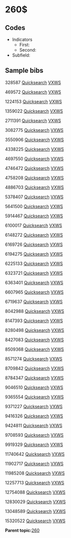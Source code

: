 # 260$

## Codes

-   Indicators
    -   First:
    -   Second:
-   Subfield:

## Sample bibs

328587 [Quicksearch](https://search.library.yale.edu/catalog/328587) [VXWS](http://prodorbis.library.yale.edu:7014/vxws/GetHoldingsService?bibId=328587)

469572 [Quicksearch](https://search.library.yale.edu/catalog/469572) [VXWS](http://prodorbis.library.yale.edu:7014/vxws/GetHoldingsService?bibId=469572)

1224153 [Quicksearch](https://search.library.yale.edu/catalog/1224153) [VXWS](http://prodorbis.library.yale.edu:7014/vxws/GetHoldingsService?bibId=1224153)

1359022 [Quicksearch](https://search.library.yale.edu/catalog/1359022) [VXWS](http://prodorbis.library.yale.edu:7014/vxws/GetHoldingsService?bibId=1359022)

2711391 [Quicksearch](https://search.library.yale.edu/catalog/2711391) [VXWS](http://prodorbis.library.yale.edu:7014/vxws/GetHoldingsService?bibId=2711391)

3082775 [Quicksearch](https://search.library.yale.edu/catalog/3082775) [VXWS](http://prodorbis.library.yale.edu:7014/vxws/GetHoldingsService?bibId=3082775)

3550906 [Quicksearch](https://search.library.yale.edu/catalog/3550906) [VXWS](http://prodorbis.library.yale.edu:7014/vxws/GetHoldingsService?bibId=3550906)

4338225 [Quicksearch](https://search.library.yale.edu/catalog/4338225) [VXWS](http://prodorbis.library.yale.edu:7014/vxws/GetHoldingsService?bibId=4338225)

4697550 [Quicksearch](https://search.library.yale.edu/catalog/4697550) [VXWS](http://prodorbis.library.yale.edu:7014/vxws/GetHoldingsService?bibId=4697550)

4746472 [Quicksearch](https://search.library.yale.edu/catalog/4746472) [VXWS](http://prodorbis.library.yale.edu:7014/vxws/GetHoldingsService?bibId=4746472)

4758208 [Quicksearch](https://search.library.yale.edu/catalog/4758208) [VXWS](http://prodorbis.library.yale.edu:7014/vxws/GetHoldingsService?bibId=4758208)

4886703 [Quicksearch](https://search.library.yale.edu/catalog/4886703) [VXWS](http://prodorbis.library.yale.edu:7014/vxws/GetHoldingsService?bibId=4886703)

5378407 [Quicksearch](https://search.library.yale.edu/catalog/5378407) [VXWS](http://prodorbis.library.yale.edu:7014/vxws/GetHoldingsService?bibId=5378407)

5641500 [Quicksearch](https://search.library.yale.edu/catalog/5641500) [VXWS](http://prodorbis.library.yale.edu:7014/vxws/GetHoldingsService?bibId=5641500)

5914467 [Quicksearch](https://search.library.yale.edu/catalog/5914467) [VXWS](http://prodorbis.library.yale.edu:7014/vxws/GetHoldingsService?bibId=5914467)

6100017 [Quicksearch](https://search.library.yale.edu/catalog/6100017) [VXWS](http://prodorbis.library.yale.edu:7014/vxws/GetHoldingsService?bibId=6100017)

6148272 [Quicksearch](https://search.library.yale.edu/catalog/6148272) [VXWS](http://prodorbis.library.yale.edu:7014/vxws/GetHoldingsService?bibId=6148272)

6169726 [Quicksearch](https://search.library.yale.edu/catalog/6169726) [VXWS](http://prodorbis.library.yale.edu:7014/vxws/GetHoldingsService?bibId=6169726)

6194275 [Quicksearch](https://search.library.yale.edu/catalog/6194275) [VXWS](http://prodorbis.library.yale.edu:7014/vxws/GetHoldingsService?bibId=6194275)

6225133 [Quicksearch](https://search.library.yale.edu/catalog/6225133) [VXWS](http://prodorbis.library.yale.edu:7014/vxws/GetHoldingsService?bibId=6225133)

6323721 [Quicksearch](https://search.library.yale.edu/catalog/6323721) [VXWS](http://prodorbis.library.yale.edu:7014/vxws/GetHoldingsService?bibId=6323721)

6363401 [Quicksearch](https://search.library.yale.edu/catalog/6363401) [VXWS](http://prodorbis.library.yale.edu:7014/vxws/GetHoldingsService?bibId=6363401)

6607965 [Quicksearch](https://search.library.yale.edu/catalog/6607965) [VXWS](http://prodorbis.library.yale.edu:7014/vxws/GetHoldingsService?bibId=6607965)

6719637 [Quicksearch](https://search.library.yale.edu/catalog/6719637) [VXWS](http://prodorbis.library.yale.edu:7014/vxws/GetHoldingsService?bibId=6719637)

8042988 [Quicksearch](https://search.library.yale.edu/catalog/8042988) [VXWS](http://prodorbis.library.yale.edu:7014/vxws/GetHoldingsService?bibId=8042988)

8147393 [Quicksearch](https://search.library.yale.edu/catalog/8147393) [VXWS](http://prodorbis.library.yale.edu:7014/vxws/GetHoldingsService?bibId=8147393)

8280498 [Quicksearch](https://search.library.yale.edu/catalog/8280498) [VXWS](http://prodorbis.library.yale.edu:7014/vxws/GetHoldingsService?bibId=8280498)

8427083 [Quicksearch](https://search.library.yale.edu/catalog/8427083) [VXWS](http://prodorbis.library.yale.edu:7014/vxws/GetHoldingsService?bibId=8427083)

8509368 [Quicksearch](https://search.library.yale.edu/catalog/8509368) [VXWS](http://prodorbis.library.yale.edu:7014/vxws/GetHoldingsService?bibId=8509368)

8571274 [Quicksearch](https://search.library.yale.edu/catalog/8571274) [VXWS](http://prodorbis.library.yale.edu:7014/vxws/GetHoldingsService?bibId=8571274)

8709842 [Quicksearch](https://search.library.yale.edu/catalog/8709842) [VXWS](http://prodorbis.library.yale.edu:7014/vxws/GetHoldingsService?bibId=8709842)

8784347 [Quicksearch](https://search.library.yale.edu/catalog/8784347) [VXWS](http://prodorbis.library.yale.edu:7014/vxws/GetHoldingsService?bibId=8784347)

9046510 [Quicksearch](https://search.library.yale.edu/catalog/9046510) [VXWS](http://prodorbis.library.yale.edu:7014/vxws/GetHoldingsService?bibId=9046510)

9365554 [Quicksearch](https://search.library.yale.edu/catalog/9365554) [VXWS](http://prodorbis.library.yale.edu:7014/vxws/GetHoldingsService?bibId=9365554)

9371227 [Quicksearch](https://search.library.yale.edu/catalog/9371227) [VXWS](http://prodorbis.library.yale.edu:7014/vxws/GetHoldingsService?bibId=9371227)

9416326 [Quicksearch](https://search.library.yale.edu/catalog/9416326) [VXWS](http://prodorbis.library.yale.edu:7014/vxws/GetHoldingsService?bibId=9416326)

9424811 [Quicksearch](https://search.library.yale.edu/catalog/9424811) [VXWS](http://prodorbis.library.yale.edu:7014/vxws/GetHoldingsService?bibId=9424811)

9708593 [Quicksearch](https://search.library.yale.edu/catalog/9708593) [VXWS](http://prodorbis.library.yale.edu:7014/vxws/GetHoldingsService?bibId=9708593)

9919329 [Quicksearch](https://search.library.yale.edu/catalog/9919329) [VXWS](http://prodorbis.library.yale.edu:7014/vxws/GetHoldingsService?bibId=9919329)

11740642 [Quicksearch](https://search.library.yale.edu/catalog/11740642) [VXWS](http://prodorbis.library.yale.edu:7014/vxws/GetHoldingsService?bibId=11740642)

11902717 [Quicksearch](https://search.library.yale.edu/catalog/11902717) [VXWS](http://prodorbis.library.yale.edu:7014/vxws/GetHoldingsService?bibId=11902717)

11985208 [Quicksearch](https://search.library.yale.edu/catalog/11985208) [VXWS](http://prodorbis.library.yale.edu:7014/vxws/GetHoldingsService?bibId=11985208)

12257713 [Quicksearch](https://search.library.yale.edu/catalog/12257713) [VXWS](http://prodorbis.library.yale.edu:7014/vxws/GetHoldingsService?bibId=12257713)

12754088 [Quicksearch](https://search.library.yale.edu/catalog/12754088) [VXWS](http://prodorbis.library.yale.edu:7014/vxws/GetHoldingsService?bibId=12754088)

12830029 [Quicksearch](https://search.library.yale.edu/catalog/12830029) [VXWS](http://prodorbis.library.yale.edu:7014/vxws/GetHoldingsService?bibId=12830029)

13048589 [Quicksearch](https://search.library.yale.edu/catalog/13048589) [VXWS](http://prodorbis.library.yale.edu:7014/vxws/GetHoldingsService?bibId=13048589)

15320522 [Quicksearch](https://search.library.yale.edu/catalog/15320522) [VXWS](http://prodorbis.library.yale.edu:7014/vxws/GetHoldingsService?bibId=15320522)

**Parent topic:**[260](../../tags/260/260.md)

